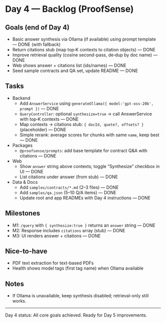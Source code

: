 # Day 4 — Backlog (ProofSense)

## Goals (end of Day 4)
- Basic answer synthesis via Ollama (if available) using prompt template — DONE (with fallback)
- Return citations stub (map top‑K contexts to citation objects) — DONE
- Improve retrieval quality (cosine second-pass, de‑dup by doc name) — DONE
- Web shows answer + citations list (ids/names) — DONE
- Seed sample contracts and QA set, update README — DONE

## Tasks
- Backend
  - Add `AnswerService` using `generateOllama({ model:'gpt-oss-20b', prompt })` — DONE
  - `QueryController`: optional `synthesize=true` → call AnswerService with top‑K contexts — DONE
  - Map contexts → citations stub: `{ docId, quote?, offsets? }` (placeholder) — DONE
  - Simple rerank: average scores for chunks with same `name`, keep best — DONE
- Packages
  - `@proofsense/prompts`: add base template for contract Q&A with citations — DONE
- Web
  - Show `answer` string above contexts; toggle “Synthesize” checkbox in UI — DONE
  - List citations under answer (from stub) — DONE
- Data & Docs
  - Add `samples/contracts/*.md` (2–3 files) — DONE
  - Add `samples/qa.json` (5–10 Q/A items) — DONE
  - Update root and app READMEs with Day 4 instructions — DONE

## Milestones
- M1: `/query` with `{ synthesize:true }` returns an `answer` string — DONE
- M2: Response includes `citations` array (stub) — DONE
- M3: UI renders answer + citations — DONE

## Nice-to-have
- PDF text extraction for text-based PDFs
- Health shows model tags (first tag name) when Ollama available

## Notes
- If Ollama is unavailable, keep synthesis disabled; retrieval-only still works.

---
Day 4 status: All core goals achieved. Ready for Day 5 improvements.
